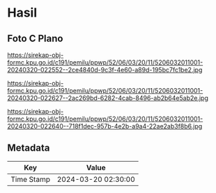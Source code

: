 # Hasil

## Foto C Plano

https://sirekap-obj-formc.kpu.go.id/c191/pemilu/ppwp/52/06/03/20/11/5206032011001-20240320-022552--2ce4840d-9c3f-4e60-a89d-195bc7fc1be2.jpg

https://sirekap-obj-formc.kpu.go.id/c191/pemilu/ppwp/52/06/03/20/11/5206032011001-20240320-022627--2ac269bd-6282-4cab-8496-ab2b64e5ab2e.jpg

https://sirekap-obj-formc.kpu.go.id/c191/pemilu/ppwp/52/06/03/20/11/5206032011001-20240320-022640--718f1dec-957b-4e2b-a9a4-22ae2ab3f8b6.jpg


## Metadata

| Key        | Value               |
| ---------- | ------------------- |
| Time Stamp | 2024-03-20 02:30:00 |




